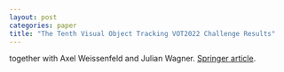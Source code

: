 ```yaml
---
layout: post
categories: paper
title: "The Tenth Visual Object Tracking VOT2022 Challenge Results"
---
```


together with Axel Weissenfeld and Julian Wagner. [Springer article](https://www.springerprofessional.de/the-tenth-visual-object-tracking-vot2022-challenge-results/24018090).
